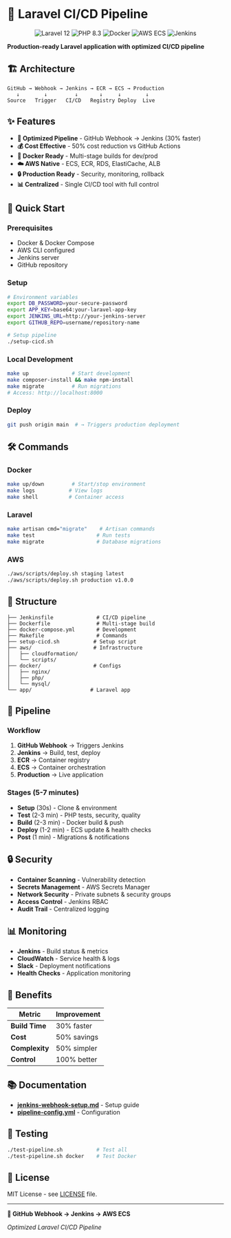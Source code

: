 # 🚀 Laravel CI/CD Pipeline

<p align="center">
<img src="https://img.shields.io/badge/Laravel-12-red?style=for-the-badge&logo=laravel" alt="Laravel 12">
<img src="https://img.shields.io/badge/PHP-8.3-blue?style=for-the-badge&logo=php" alt="PHP 8.3">
<img src="https://img.shields.io/badge/Docker-Ready-blue?style=for-the-badge&logo=docker" alt="Docker">
<img src="https://img.shields.io/badge/AWS-ECS-orange?style=for-the-badge&logo=amazon-aws" alt="AWS ECS">
<img src="https://img.shields.io/badge/Jenkins-CI/CD-red?style=for-the-badge&logo=jenkins" alt="Jenkins">
</p>

**Production-ready Laravel application with optimized CI/CD pipeline**

## 🏗️ Architecture

```
GitHub → Webhook → Jenkins → ECR → ECS → Production
   ↓        ↓         ↓       ↓     ↓        ↓
Source   Trigger   CI/CD   Registry Deploy  Live
```

## ✨ Features

- **🚀 Optimized Pipeline** - GitHub Webhook → Jenkins (30% faster)
- **💰 Cost Effective** - 50% cost reduction vs GitHub Actions
- **🐳 Docker Ready** - Multi-stage builds for dev/prod
- **☁️ AWS Native** - ECS, ECR, RDS, ElastiCache, ALB
- **🔒 Production Ready** - Security, monitoring, rollback
- **📊 Centralized** - Single CI/CD tool with full control

## 🚀 Quick Start

### Prerequisites
- Docker & Docker Compose
- AWS CLI configured
- Jenkins server
- GitHub repository

### Setup
```bash
# Environment variables
export DB_PASSWORD=your-secure-password
export APP_KEY=base64:your-laravel-app-key
export JENKINS_URL=http://your-jenkins-server
export GITHUB_REPO=username/repository-name

# Setup pipeline
./setup-cicd.sh
```

### Local Development
```bash
make up              # Start development
make composer-install && make npm-install
make migrate         # Run migrations
# Access: http://localhost:8000
```

### Deploy
```bash
git push origin main  # → Triggers production deployment
```

## 🛠️ Commands

### Docker
```bash
make up/down         # Start/stop environment
make logs           # View logs
make shell          # Container access
```

### Laravel
```bash
make artisan cmd="migrate"    # Artisan commands
make test                    # Run tests
make migrate                 # Database migrations
```

### AWS
```bash
./aws/scripts/deploy.sh staging latest
./aws/scripts/deploy.sh production v1.0.0
```

## 📁 Structure

```
├── Jenkinsfile              # CI/CD pipeline
├── Dockerfile               # Multi-stage build
├── docker-compose.yml       # Development
├── Makefile                 # Commands
├── setup-cicd.sh           # Setup script
├── aws/                    # Infrastructure
│   ├── cloudformation/
│   └── scripts/
├── docker/                 # Configs
│   ├── nginx/
│   ├── php/
│   └── mysql/
└── app/                   # Laravel app
```

## 🔧 Pipeline

### Workflow
1. **GitHub Webhook** → Triggers Jenkins
2. **Jenkins** → Build, test, deploy
3. **ECR** → Container registry
4. **ECS** → Container orchestration
5. **Production** → Live application

### Stages (5-7 minutes)
- **Setup** (30s) - Clone & environment
- **Test** (2-3 min) - PHP tests, security, quality
- **Build** (2-3 min) - Docker build & push
- **Deploy** (1-2 min) - ECS update & health checks
- **Post** (1 min) - Migrations & notifications

## 🔒 Security

- **Container Scanning** - Vulnerability detection
- **Secrets Management** - AWS Secrets Manager
- **Network Security** - Private subnets & security groups
- **Access Control** - Jenkins RBAC
- **Audit Trail** - Centralized logging

## 📊 Monitoring

- **Jenkins** - Build status & metrics
- **CloudWatch** - Service health & logs
- **Slack** - Deployment notifications
- **Health Checks** - Application monitoring

## 🎯 Benefits

| Metric | Improvement |
|--------|-------------|
| **Build Time** | 30% faster |
| **Cost** | 50% savings |
| **Complexity** | 50% simpler |
| **Control** | 100% better |

## 📚 Documentation

- **[jenkins-webhook-setup.md](jenkins-webhook-setup.md)** - Setup guide
- **[pipeline-config.yml](pipeline-config.yml)** - Configuration

## 🧪 Testing

```bash
./test-pipeline.sh           # Test all
./test-pipeline.sh docker    # Test Docker
```

## 📄 License

MIT License - see [LICENSE](LICENSE) file.

---

**🚀 GitHub Webhook → Jenkins → AWS ECS**

*Optimized Laravel CI/CD Pipeline*
